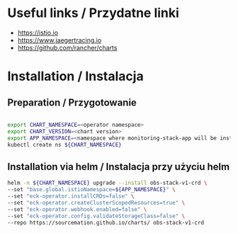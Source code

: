 # Useful links / Przydatne linki
- https://istio.io
- https://www.jaegertracing.io
- https://github.com/rancher/charts

# Installation / Instalacja
## Preparation / Przygotowanie
```bash

export CHART_NAMESPACE=<operator namespace>
export CHART_VERSION=<chart version>
export APP_NAMESPACE=<namespace where monitoring-stack-app will be installed>
kubectl create ns ${CHART_NAMESPACE}
```
## Installation via helm / Instalacja przy użyciu helm
``` bash
helm -n ${CHART_NAMESPACE} upgrade --install obs-stack-v1-crd \
--set "base.global.istioNamespace=${APP_NAMESPACE}" \
--set "eck-operator.installCRDs=false" \
--set "eck-operator.createClusterScopedResources=true" \
--set "eck-operator.webhook.enabled=false" \
--set "eck-operator.config.validateStorageClass=false" \
--repo https://sourcemation.github.io/charts/ obs-stack-v1-crd
```
